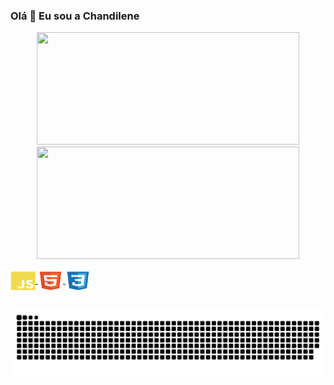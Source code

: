 ### Olá 👋 Eu sou a Chandilene 


<div align="center">
  <a href="https://github.com/Chandilene">
  <img height="180em" width="420em" src="https://github-readme-stats.vercel.app/api?username=Chandilene&show_icons=true&theme=radical&include_all_commits=true&count_private=true"/>
  <img height="180em" width="420em" src="https://github-readme-stats.vercel.app/api/top-langs/?username=Chandilene&layout=compact&langs_count=7&theme=radical "/>
</div>

<div style="display: inline_block"><br>
  <img align="center" alt="chandi-Js" height="30" width="40" src="https://raw.githubusercontent.com/devicons/devicon/master/icons/javascript/javascript-plain.svg">
  <img align="center" alt="chandi-HTML" height="30" width="40" src="https://raw.githubusercontent.com/devicons/devicon/master/icons/html5/html5-original.svg">
  <img align="center" alt="chandi-CSS" height="30" width="40" src="https://raw.githubusercontent.com/devicons/devicon/master/icons/css3/css3-original.svg">
</div>

##
##
  
   ![Snake animation](https://github.com/Chandilene/Chandilene/blob/output/github-contribution-grid-snake.svg)
